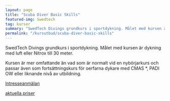```yaml
---
layout: page
title: "Scuba Diver Basic Skills"
featured-img: Swedtech
tag: kurser
summary: "SwedTech Divings grundkurs i sportdykning. Målet med kursen är dykning med luft eller Nitrox till 30 meter."
permalink: "/kursutbud/scuba-diver-basic-skills"
---
```


SwedTech Divings grundkurs i sportdykning. Målet med kursen är dykning med luft eller Nitrox till 30 meter.

Kursen är mer omfattande än vad som är normalt vid en nybörjarkurs och passar även som fortsättningskurs för oerfarna dykare med CMAS *, PADI OW eller liknande nivå av utbildning.

[Intresseanmälan](mailto:{{site.email}})

[aktuella priser](/kursutbud/priser)
